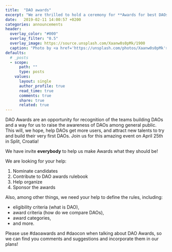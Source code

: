 ```yaml
---
title:  "DAO awards"
excerpt: "We are thrilled to hold a ceremony for **Awards for best DAOs** at DaoCon0! Join us for this amazing event on April 25th in Split, Croatia!"
date:   2019-02-11 14:00:57 +0200
categories: announcements
header:
  overlay_color: "#000"
  overlay_filter: "0.5"
  overlay_image: https://source.unsplash.com/Xaanw0s0pMk/1900
  caption: "Photo by <a href='https://unsplash.com/photos/Xaanw0s0pMk'>Jason Leung on Unsplash</a>"
defaults:
  # _posts
  - scope:
      path: ""
      type: posts
    values:
      layout: single
      author_profile: true
      read_time: true
      comments: true
      share: true
      related: true
---
```


DAO Awards are an opportunity for recognition of the teams building DAOs and a way for us to raise the awareness of DAOs among general public. This will, we hope, help DAOs get more users, and attract new talents to try and build their very first DAOs. Join us for this amazing event on April 25th in Split, Croatia!

We have invite **everybody** to help us make Awards what they should be!

We are looking for your help:
1. Nominate candidates
2. Contribute to DAO awards rulebook
3. Help organize
4. Sponsor the awards

Also, among other things, we need your help to define the rules, including:
  - eligibility criteria (what is DAO),
  - award criteria (how do we compare DAOs),
  - award categories,
  - and more.

  Please use #daoawards and #daocon when talking about DAO Awards, so we can find you comments and suggestions and incorporate them in our plans!
